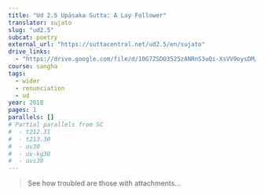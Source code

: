 ```yaml
---
title: "Ud 2.5 Upāsaka Sutta: A Lay Follower"
translator: sujato
slug: "ud2.5"
subcat: poetry
external_url: "https://suttacentral.net/ud2.5/en/sujato"
drive_links:
  - "https://drive.google.com/file/d/10G7ZSDO3525zANRnS3uQi-XsVV9oysDM/view?usp=drivesdk"
course: sangha
tags:
  - wider
  - renunciation
  - ud
year: 2018
pages: 1
parallels: []
# Partial parallels from SC
#  - t212.31
#  - t213.30
#  - uv30
#  - uv-kg30
#  - uvs30
---
```


> See how troubled are those with attachments...

<!---->
